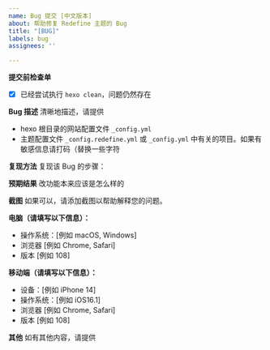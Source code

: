 ```yaml
---
name: Bug 提交 [中文版本]
about: 帮助修复 Redefine 主题的 Bug
title: "[BUG]"
labels: bug
assignees: ''

---
```


**提交前检查单**
- [x] 已经尝试执行 `hexo clean`，问题仍然存在

**Bug 描述**
清晰地描述，请提供
- hexo 根目录的网站配置文件 `_config.yml` 
- 主题配置文件 `_config.redefine.yml` 或 `_config.yml` 中有关的项目。如果有敏感信息请打码（替换一些字符


**复现方法**
复现该 Bug 的步骤：


**预期结果**
改功能本来应该是怎么样的


**截图**
如果可以，请添加截图以帮助解释您的问题。


**电脑（请填写以下信息）：**
 - 操作系统：[例如 macOS, Windows]
 - 浏览器 [例如 Chrome, Safari]
 - 版本 [例如 108]


**移动端（请填写以下信息）：**
 - 设备：[例如 iPhone 14]
 - 操作系统：[例如 iOS16.1]
 - 浏览器 [例如 Chrome, Safari]
 - 版本 [例如 108]


**其他**
如有其他内容，请提供
